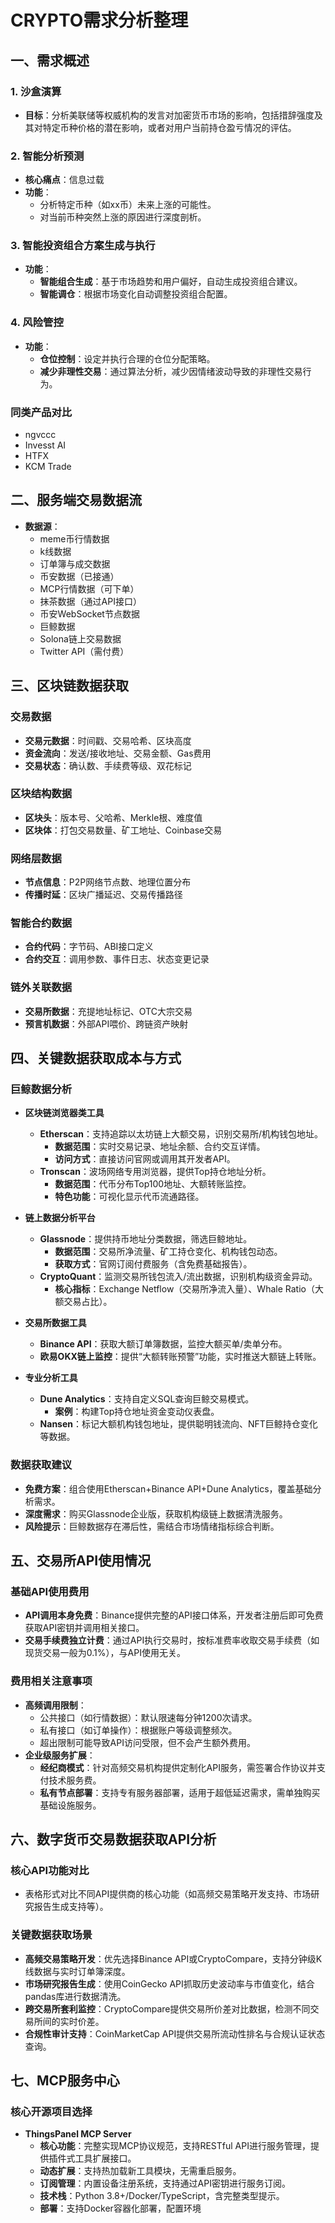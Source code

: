 # CRYPTO需求分析整理

## 一、需求概述

### 1. 沙盒演算
- &zwnj;**目标**&zwnj;：分析美联储等权威机构的发言对加密货币市场的影响，包括措辞强度及其对特定币种价格的潜在影响，或者对用户当前持仓盈亏情况的评估。

### 2. 智能分析预测
- &zwnj;**核心痛点**&zwnj;：信息过载
- &zwnj;**功能**&zwnj;：
  - 分析特定币种（如xx币）未来上涨的可能性。
  - 对当前币种突然上涨的原因进行深度剖析。

### 3. 智能投资组合方案生成与执行
- &zwnj;**功能**&zwnj;：
  - &zwnj;**智能组合生成**&zwnj;：基于市场趋势和用户偏好，自动生成投资组合建议。
  - &zwnj;**智能调仓**&zwnj;：根据市场变化自动调整投资组合配置。

### 4. 风险管控
- &zwnj;**功能**&zwnj;：
  - &zwnj;**仓位控制**&zwnj;：设定并执行合理的仓位分配策略。
  - &zwnj;**减少非理性交易**&zwnj;：通过算法分析，减少因情绪波动导致的非理性交易行为。

### 同类产品对比
- ngvccc
- Invesst AI
- HTFX
- KCM Trade

## 二、服务端交易数据流

- &zwnj;**数据源**&zwnj;：
  - meme币行情数据
  - k线数据
  - 订单簿与成交数据
  - 币安数据（已接通）
  - MCP行情数据（可下单）
  - 抹茶数据（通过API接口）
  - 币安WebSocket节点数据
  - 巨鲸数据
  - Solona链上交易数据
  - Twitter API（需付费）

## 三、区块链数据获取

### 交易数据
- &zwnj;**交易元数据**&zwnj;：时间戳、交易哈希、区块高度
- &zwnj;**资金流向**&zwnj;：发送/接收地址、交易金额、Gas费用
- &zwnj;**交易状态**&zwnj;：确认数、手续费等级、双花标记

### 区块结构数据
- &zwnj;**区块头**&zwnj;：版本号、父哈希、Merkle根、难度值
- &zwnj;**区块体**&zwnj;：打包交易数量、矿工地址、Coinbase交易

### 网络层数据
- &zwnj;**节点信息**&zwnj;：P2P网络节点数、地理位置分布
- &zwnj;**传播时延**&zwnj;：区块广播延迟、交易传播路径

### 智能合约数据
- &zwnj;**合约代码**&zwnj;：字节码、ABI接口定义
- &zwnj;**合约交互**&zwnj;：调用参数、事件日志、状态变更记录

### 链外关联数据
- &zwnj;**交易所数据**&zwnj;：充提地址标记、OTC大宗交易
- &zwnj;**预言机数据**&zwnj;：外部API喂价、跨链资产映射

## 四、关键数据获取成本与方式

### 巨鲸数据分析
- &zwnj;**区块链浏览器类工具**&zwnj;
  - &zwnj;**Etherscan**&zwnj;：支持追踪以太坊链上大额交易，识别交易所/机构钱包地址。
    - &zwnj;**数据范围**&zwnj;：实时交易记录、地址余额、合约交互详情。
    - &zwnj;**访问方式**&zwnj;：直接访问官网或调用其开发者API。
  - &zwnj;**Tronscan**&zwnj;：波场网络专用浏览器，提供Top持仓地址分析。
    - &zwnj;**数据范围**&zwnj;：代币分布Top100地址、大额转账监控。
    - &zwnj;**特色功能**&zwnj;：可视化显示代币流通路径。

- &zwnj;**链上数据分析平台**&zwnj;
  - &zwnj;**Glassnode**&zwnj;：提供持币地址分类数据，筛选巨鲸地址。
    - &zwnj;**数据范围**&zwnj;：交易所净流量、矿工持仓变化、机构钱包动态。
    - &zwnj;**获取方式**&zwnj;：官网订阅付费服务（含免费基础报告）。
  - &zwnj;**CryptoQuant**&zwnj;：监测交易所钱包流入/流出数据，识别机构级资金异动。
    - &zwnj;**核心指标**&zwnj;：Exchange Netflow（交易所净流入量）、Whale Ratio（大额交易占比）。

- &zwnj;**交易所数据工具**&zwnj;
  - &zwnj;**Binance API**&zwnj;：获取大额订单簿数据，监控大额买单/卖单分布。
  - &zwnj;**欧易OKX链上监控**&zwnj;：提供“大额转账预警”功能，实时推送大额链上转账。

- &zwnj;**专业分析工具**&zwnj;
  - &zwnj;**Dune Analytics**&zwnj;：支持自定义SQL查询巨鲸交易模式。
    - &zwnj;**案例**&zwnj;：构建Top持仓地址资金变动仪表盘。
  - &zwnj;**Nansen**&zwnj;：标记大额机构钱包地址，提供聪明钱流向、NFT巨鲸持仓变化等数据。

### 数据获取建议
- &zwnj;**免费方案**&zwnj;：组合使用Etherscan+Binance API+Dune Analytics，覆盖基础分析需求。
- &zwnj;**深度需求**&zwnj;：购买Glassnode企业版，获取机构级链上数据清洗服务。
- &zwnj;**风险提示**&zwnj;：巨鲸数据存在滞后性，需结合市场情绪指标综合判断。

## 五、交易所API使用情况

### 基础API使用费用
- &zwnj;**API调用本身免费**&zwnj;：Binance提供完整的API接口体系，开发者注册后即可免费获取API密钥并调用相关接口。
- &zwnj;**交易手续费独立计费**&zwnj;：通过API执行交易时，按标准费率收取交易手续费（如现货交易一般为0.1%），与API使用无关。

### 费用相关注意事项
- &zwnj;**高频调用限制**&zwnj;：
  - 公共接口（如行情数据）：默认限速每分钟1200次请求。
  - 私有接口（如订单操作）：根据账户等级调整频次。
  - 超出限制可能导致API访问受限，但不会产生额外费用。
- &zwnj;**企业级服务扩展**&zwnj;：
  - &zwnj;**经纪商模式**&zwnj;：针对高频交易机构提供定制化API服务，需签署合作协议并支付技术服务费。
  - &zwnj;**私有节点部署**&zwnj;：支持专有服务器部署，适用于超低延迟需求，需单独购买基础设施服务。

## 六、数字货币交易数据获取API分析

### 核心API功能对比
- 表格形式对比不同API提供商的核心功能（如高频交易策略开发支持、市场研究报告生成支持等）。

### 关键数据获取场景
- &zwnj;**高频交易策略开发**&zwnj;：优先选择Binance API或CryptoCompare，支持分钟级K线数据与实时订单簿深度。
- &zwnj;**市场研究报告生成**&zwnj;：使用CoinGecko API抓取历史波动率与市值变化，结合pandas库进行数据清洗。
- &zwnj;**跨交易所套利监控**&zwnj;：CryptoCompare提供交易所价差对比数据，检测不同交易所间的实时价差。
- &zwnj;**合规性审计支持**&zwnj;：CoinMarketCap API提供交易所流动性排名与合规认证状态查询。

## 七、MCP服务中心

### 核心开源项目选择
- &zwnj;**ThingsPanel MCP Server**&zwnj;
  - &zwnj;**核心功能**&zwnj;：完整实现MCP协议规范，支持RESTful API进行服务管理，提供插件式工具扩展接口。
  - &zwnj;**动态扩展**&zwnj;：支持热加载新工具模块，无需重启服务。
  - &zwnj;**订阅管理**&zwnj;：内置设备注册系统，支持通过API密钥进行服务订阅。
  - &zwnj;**技术栈**&zwnj;：Python 3.8+/Docker/TypeScript，含完整类型提示。
  - &zwnj;**部署**&zwnj;：支持Docker容器化部署，配置环境
